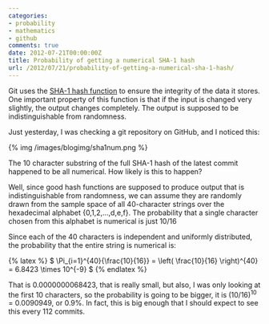 ```yaml
---
categories:
- probability
- mathematics
- github
comments: true
date: 2012-07-21T00:00:00Z
title: Probability of getting a numerical SHA-1 hash
url: /2012/07/21/probability-of-getting-a-numerical-sha-1-hash/
---
```


Git uses the [SHA-1 hash function](http://en.wikipedia.org/wiki/SHA-1) to ensure the integrity of the data it stores. One important property of this function is that if the input is changed very slightly, the output changes completely. The output is supposed to be indistinguishable from randomness.

Just yesterday, I was checking a git repository on GitHub, and I noticed
this:

{% img /images/blogimg/sha1num.png %}

The 10 character substring of the full SHA-1 hash of the latest commit
happened to be all numerical. How likely is this to happen?

Well, since good hash functions are supposed to produce output that is indistinguishable from randomness, we can assume they are randomly drawn from the sample space of all 40-character strings over the hexadecimal alphabet {0,1,2,...,d,e,f}. The probability that a single character chosen from this alphabet is numerical is just 10/16

Since each of the 40 characters is independent and uniformly distributed, the probability that the entire string is numerical is:

{% latex %}
  $ \Pi_{i=1}^{40}{\frac{10}{16}} = \left( \frac{10}{16} \right)^{40} = 6.8423 \times 10^{-9} $
{% endlatex %}

That is 0.0000000068423, that is really small, but also, I was only looking at the first 10 characters, so the probability is going to be bigger, it is (10/16)<sup>10</sup> = 0.0090949, or 0.9%. In fact, this is big enough that I should expect to see this every 112 commits.
